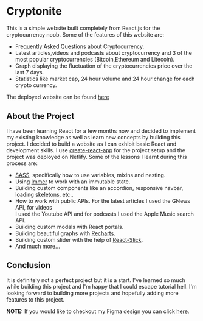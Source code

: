 # Cryptonite

This is a simple website built completely from React.js for the cryptocurrency noob. Some of the features of this website are:

- Frequently Asked Questions about Cryptocurrency.
- Latest articles,videos and podcasts about cryptocurrency and 3 of the most popular cryptocurrencies (Bitcoin,Ethereum and Litecoin).
- Graph displaying the fluctuation of the cryptocurrencies price over the last 7 days.
- Statistics like market cap, 24 hour volume and 24 hour change for each crypto currency.

The deployed website can be found [here](https://itscryptonite.netlify.app/)

## About the Project

I have been learning React for a few months now and decided to implement my existing knowledge as well as learn new concepts by building
this project. I decided to build a website as I can exhibit basic React and development skills. I use [create-react-app](https://github.com/facebook/create-react-app)
for the project setup and the project was deployed on Netlify. Some of the lessons I learnt during this process are:

- [SASS](https://github.com/sass/sass), specifically how to use variables, mixins and nesting.
- Using [Immer](https://github.com/immerjs/immer) to work with an immutable state.
- Building custom components like an accordion, responsive navbar, loading skeletons, etc..
- How to work with public APIs. For the latest articles I used the GNews API, for videos  
  I used the Youtube API and for podcasts I used the Apple Music search API.
- Building custom modals with React portals.
- Building beautiful graphs with [Recharts](https://github.com/recharts/recharts).
- Building custom slider with the help of [React-Slick](https://github.com/akiran/react-slick).
- And much more...

## Conclusion

It is definitely not a perfect project but it is a start. I've learned so much while building this project and I'm happy that I could escape tutorial
hell. I'm looking forward to building more projects and hopefully adding more features to this project.

**NOTE:** If you would like to checkout my Figma design you can click [here](https://www.figma.com/file/3RzPywNIJLbuNmqbN293nx/CryptoNite-Project?node-id=1%3A33).
